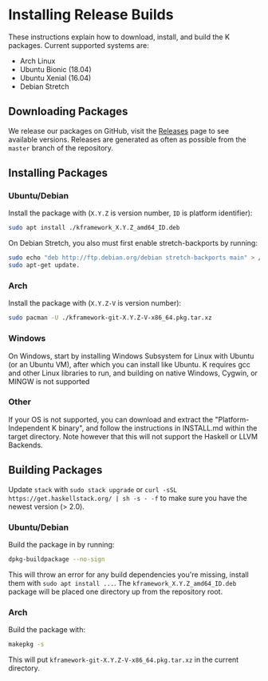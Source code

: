 Installing Release Builds
=========================

These instructions explain how to download, install, and build the K packages.
Current supported systems are:

-   Arch Linux
-   Ubuntu Bionic (18.04)
-   Ubuntu Xenial (16.04)
-   Debian Stretch

Downloading Packages
--------------------

We release our packages on GitHub, visit the [Releases](https://github.com/kframework/k/releases) page to see available versions.
Releases are generated as often as possible from the `master` branch of the repository.

Installing Packages
-------------------

### Ubuntu/Debian

Install the package with (`X.Y.Z` is version number, `ID` is platform identifier):

```sh
sudo apt install ./kframework_X.Y.Z_amd64_ID.deb
```

On Debian Stretch, you also must first enable stretch-backports by running:

```sh
sudo echo "deb http://ftp.debian.org/debian stretch-backports main" > /etc/apt/sources.list.d/stretch-backports.list
sudo apt-get update.
```

### Arch

Install the package with (`X.Y.Z-V` is version number):

```sh
sudo pacman -U ./kframework-git-X.Y.Z-V-x86_64.pkg.tar.xz
```

### Windows

On Windows, start by installing Windows Subsystem for Linux with Ubuntu (or an Ubuntu VM), after which you can install like Ubuntu.
K requires gcc and other Linux libraries to run, and building on native Windows, Cygwin, or MINGW is not supported

### Other

If your OS is not supported, you can download and extract the "Platform-Independent K binary", and follow the instructions in INSTALL.md within the target directory.
Note however that this will not support the Haskell or LLVM Backends.

Building Packages
-----------------

Update `stack` with `sudo stack upgrade` or `curl -sSL https://get.haskellstack.org/ | sh -s - -f` to make sure you have the newest version (> 2.0).

### Ubuntu/Debian

Build the package in by running:

```sh
dpkg-buildpackage --no-sign
```

This will throw an error for any build dependencies you're missing, install them with `sudo apt install ...`.
The `kframework_X.Y.Z_amd64_ID.deb` package will be placed one directory up from the repository root.

### Arch

Build the package with:

```sh
makepkg -s
```

This will put `kframework-git-X.Y.Z-V-x86_64.pkg.tar.xz` in the current directory.
